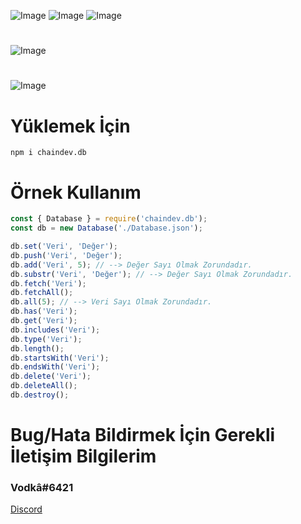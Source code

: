 ![Image](https://img.shields.io/npm/v/chaindev.db?color=f)
![Image](https://img.shields.io/npm/dt/chaindev.db.svg?color=E2142D&maxAge=3600) 
![Image](https://discordapp.com/api/guilds/814149645970046996/embed.png?style=shield) 
#
![Image](https://nodei.co/npm/chaindev.db.png?downloads=true&downloadRank=true&stars=true&stars=true)
#
![Image](https://cdn.glitch.com/36cacdd9-ec87-4187-829d-b9b82de904c3%2Fchaindev-db.png?v=1614557240999)
#
# Yüklemek İçin
```npm
npm i chaindev.db
```

# Örnek Kullanım
```javascript
const { Database } = require('chaindev.db');
const db = new Database('./Database.json');

db.set('Veri', 'Değer');
db.push('Veri', 'Değer');
db.add('Veri', 5); // --> Değer Sayı Olmak Zorundadır.
db.substr('Veri', 'Değer'); // --> Değer Sayı Olmak Zorundadır.
db.fetch('Veri');
db.fetchAll();
db.all(5); // --> Veri Sayı Olmak Zorundadır.
db.has('Veri');
db.get('Veri');
db.includes('Veri');
db.type('Veri');
db.length();
db.startsWith('Veri');
db.endsWith('Veri');
db.delete('Veri');
db.deleteAll();
db.destroy();
```
# Bug/Hata Bildirmek İçin Gerekli İletişim Bilgilerim
### Vodkâ#6421
[Discord](https://discord.gg/rVnKDGcRKR) 
